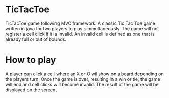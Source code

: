 # TicTacToe
TicTacToe game following MVC framework.  A classic Tic Tac Toe game written in java for two players to play simmultaneously.  The game will not register a cell click if it is invalid.  An invalid cell is defined as one that is already full or out of bounds.

# How to play
A player can click a cell where an X or O wil show on a board depending on the players turn.  Once the game is over, resulting in a win or tie, the game will end and cell clicks will become invalid.  The result of the game will be displayed on the screen.
